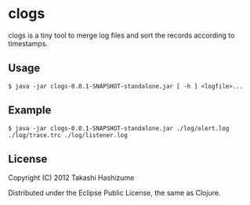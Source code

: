 # clogs

clogs is a tiny tool to merge log files and sort the records according to timestamps.

## Usage

    $ java -jar clogs-0.0.1-SNAPSHOT-standalone.jar [ -h ] <logfile>...

## Example

    $ java -jar clogs-0.0.1-SNAPSHOT-standalone.jar ./log/alert.log ./log/trace.trc ./log/listener.log

## License

Copyright (C) 2012 Takashi Hashizume

Distributed under the Eclipse Public License, the same as Clojure.
